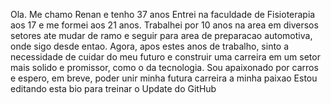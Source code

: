 Ola. Me chamo Renan e tenho 37 anos
Entrei na faculdade de Fisioterapia aos 17 e me formei aos 21 anos. Trabalhei por 10 anos na area em diversos setores ate mudar de ramo e seguir para area de preparacao automotiva, onde sigo desde entao. 
Agora, apos estes anos de trabalho, sinto a necessidade de cuidar do meu futuro e construir uma carreira em um setor mais solido e promissor, como o da tecnologia. 
Sou apaixonado por carros e espero, em breve, poder unir minha futura carreira a minha paixao
Estou editando esta bio para treinar o Update do GitHub
